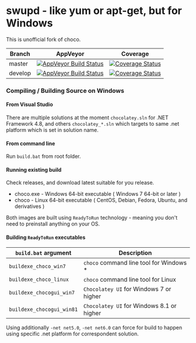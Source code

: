 # swupd - like yum or apt-get, but for Windows

This is unofficial fork of choco.

Branch  | AppVeyor | Coverage
------------- | ------------- | -------------
master | [![AppVeyor Build Status](https://ci.appveyor.com/api/projects/status/44so8j4tsi0k2bx0/branch/master?svg=true)](https://ci.appveyor.com/project/tapika/swupd/branch/master) |  [![Coverage Status](https://coveralls.io/repos/github/tapika/swupd/badge.svg?branch=master)](https://coveralls.io/github/tapika/swupd?branch=master)
develop | [![AppVeyor Build Status](https://ci.appveyor.com/api/projects/status/44so8j4tsi0k2bx0/branch/develop?svg=true)](https://ci.appveyor.com/project/tapika/swupd/branch/develop) | [![Coverage Status](https://coveralls.io/repos/github/tapika/swupd/badge.svg?branch=develop)](https://coveralls.io/github/tapika/swupd?branch=develop)



### Compiling / Building Source on Windows

#### From Visual Studio

There are multiple solutions at the moment `chocolatey.sln` for .NET Framework 4.8, and others `chocolatey_*.sln` which targets to same .net platform
which is set in solution name.

#### From command line

Run `build.bat` from root folder.

#### Running existing build

Check releases, and download latest suitable for you release.

 * choco.exe - Windows 64-bit executable ( Windows 7 64-bit or later )
 * choco - Linux 64-bit executable ( CentOS, Debian, Fedora, Ubuntu, and derivatives )

Both images are built using `ReadyToRun` technology - meaning you don't need to preinstall anything on your OS.

#### Building `ReadyToRun` executables

| `build.bat` argument     | Description                             |
| ------------------------ | --------------------------------------- |
| `buildexe_choco_win7`    | `choco` command line tool for Windows * |
| `buildexe_choco_linux`   | `choco` command line tool for Linux     |
| `buildexe_chocogui_win7` | `Chocolatey UI` for Windows 7 or higher |
| `buildexe_chocogui_win81` | `Chocolatey UI` for Windows 8.1 or higher |

Using additionally `-net net5.0`, `-net net6.0` can force for build to happen using specific .net platform for correspondent solution.

